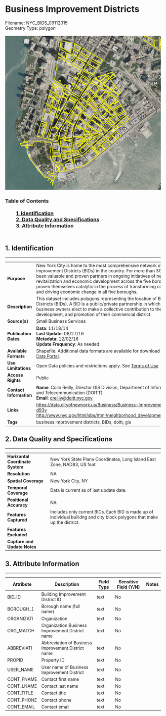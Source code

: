 # Business Improvement Districts
Filename: NYC_BIDS_09112015<br>Geometry Type: polygon<br><br>![image](https://github.com/CityOfNewYork/nyc-geo-metadata/blob/master/Images/BusinessImprovementDistricts.PNG)

### Table of Contents<br><br>&nbsp;&nbsp;&nbsp;&nbsp;&nbsp;&nbsp;&nbsp;&nbsp;&nbsp;[**1. Identification**](#1-identification)<br>&nbsp;&nbsp;&nbsp;&nbsp;&nbsp;&nbsp;&nbsp;&nbsp;&nbsp;[**2. Data Quality and Specifications**](#2-data-quality-and-specifications)<br>&nbsp;&nbsp;&nbsp;&nbsp;&nbsp;&nbsp;&nbsp;&nbsp;&nbsp;[**3. Attribute Information**](#3-attribute-information)<br><br>
## 1. Identification
---------------------------------------------
|     |     |
| --- | --- |
**Purpose** |New York City is home to the most comprehensive network of Business Improvement Districts (BIDs) in the country. For more than 30 years, BIDs have been valuable and proven partners in ongoing initiatives of neighborhood revitalization and economic development across the five boroughs. BIDs have proven themselves catalytic in the process of transforming commercial corridors and driving economic change in all five boroughs. 
**Description** |This dataset includes polygons representing the location of Business Improvement Districts (BIDs). A BID is a public/private partnership in which property and business owners elect to make a collective contribution to the maintenance, development, and promotion of their commercial district. 
**Source(s)** |Small Business Services
**Publication Dates** |**Data**: 11/18/14<br>**Last Update**: 08/27/16<br>**Metadata**: 12/02/16<br>**Update Frequency**: As needed
**Available Formats** |Shapefile. Additional data formats are available for download on the [NYC Open Data Portal](https://data.cityofnewyork.us/Business/Business-Improvement-Districts/ejxk-d93y<br>http://www.nyc.gov/html/sbs/html/neighborhood_development/bid_directory.shtml).
**Use Limitations** |Open Data policies and restrictions apply. See [Terms of Use](http://www.nyc.gov/html/data/terms.html)
**Access Rights** |Public
**Contact Information** |**Name**: Colin Reilly, Director GIS Division, Department of Information Technology and Telecommunication (DOITT)<br>**Email**: creilly@doitt.nyc.gov
**Links** |https://data.cityofnewyork.us/Business/Business-Improvement-Districts/ejxk-d93y<br>http://www.nyc.gov/html/sbs/html/neighborhood_development/bid_directory.shtml
**Tags** |business improvement districts, BIDs, doitt, gis
## 2. Data Quality and Specifications
---------------------------------------------
|     |     |
| --- | --- |
**Horizontal Coordinate System** |New York State Plane Coordinates, Long Island East Zone, NAD83, US foot
**Resolution** |NA
**Spatial Coverage** |New York City, NY
**Temporal Coverage** |Data is current as of last update date.
**Positional Accuracy** |NA
**Features Captured** |Includes only current BIDs. Each BID is made up of individual builidng and city block polygons that make up the district. 
**Features Excluded** |
**Capture and Update Notes** |
## 3. Attribute Information
---------------------------------------------
| Attribute | Description | Field Type | Sensitive Field (Y/N) | Notes| 
|------------ | ------------- | -------- | ----------- | ----------|
| BID_ID | Building Improvement District ID | text | No
| BOROUGH_1 | Borough name (full name) | text | No
| ORGANIZATI | Organization | text | No
| ORG_MATCH | Organization Business Improvement District name | text | No
| ABBREVIATI | Abbreviation of Business Improvement District name | text | No
| PROPID | Property ID | text | No
| USER_NAME | User name of Business Improvement District | text | No
| CONT_FNAME | Contact first name | text | No
| CONT_LNAME | Contact last name | text | No
| CONT_TITLE | Contact title | text | No
| CONT_PHONE | Contact phone | text | No
| CONT_EMAIL | Contact email | text | No
